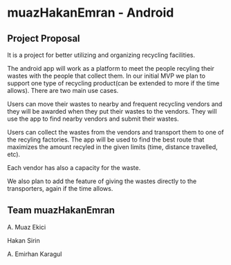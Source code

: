 # muazHakanEmran - Android



## Project Proposal

It is a project for better utilizing and organizing recycling facilities. 

The android app will work as a platform to meet the people recyling their wastes with the people that collect them. 
In our initial MVP we plan to support one type of recycling product(can be extended to more if the time allows). There are two main use cases.

Users can move their wastes to nearby and frequent recycling vendors and they will be awarded when they put their wastes to the vendors. They will use the app to find nearby vendors and submit their wastes.

Users can collect the wastes from the vendors and transport them to one of the recyling factories. The app will be used to find the best route that maximizes the amount recyled in the given limits (time, distance travelled, etc). 

Each vendor has also a capacity for the waste. 

We also plan to add the feature of giving the wastes directly to the transporters, again if the time allows. 

## Team muazHakanEmran

A. Muaz Ekici

Hakan Sirin

A. Emirhan Karagul
